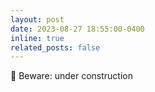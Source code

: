 ```yaml
---
layout: post
date: 2023-08-27 18:55:00-0400
inline: true
related_posts: false
---
```


🚧 Beware: under construction

